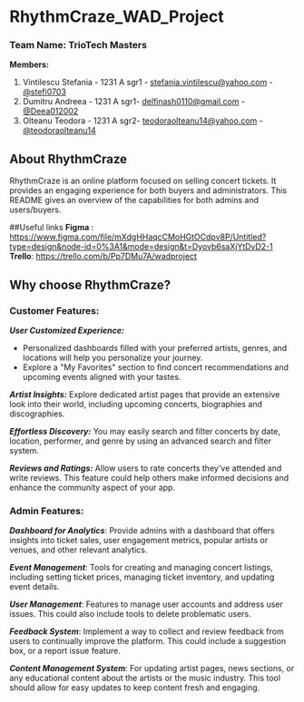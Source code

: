 # RhythmCraze_WAD_Project

### Team Name: TrioTech Masters
**Members:**

1.  Vintilescu Stefania - 1231 A sgr1 - stefania.vintilescu@yahoo.com - [@stefi0703](https://github.com/stefi0703)
2.  Dumitru Andreea - 1231 A sgr1-  delfinash0110@gmail.com - [@Deea012002](https://github.com/Deea012002)
3.  Olteanu Teodora - 1231 A sgr2- teodoraolteanu14@yahoo.com - [@teodoraolteanu14](https://github.com/teodoraolteanu14)

## About RhythmCraze
RhythmCraze is an online platform focused on selling concert tickets. It provides an engaging experience for both buyers and administrators. This README gives an overview of the capabilities for both admins and users/buyers.

##Useful links
**Figma** : https://www.figma.com/file/mXdgHHaqcCMoHGtOCdpv8P/Untitled?type=design&node-id=0%3A1&mode=design&t=Dyovb6saXjYtDvD2-1
**Trello**: https://trello.com/b/Pp7DMu7A/wadproject

## Why choose RhythmCraze?

### **Customer Features:**

***User Customized Experience:***
   - Personalized dashboards filled with your preferred artists, genres, and locations will help you personalize your journey.
   - Explore a "My Favorites" section to find concert recommendations and upcoming events aligned with your tastes.
    
 ***Artist Insights:***  Explore dedicated artist pages that provide an extensive look into their world, including upcoming concerts, biographies and discographies.
 
***Effortless Discovery:*** You may easily search and filter concerts by date, location, performer, and genre by using an advanced search and filter system.
    
***Reviews and Ratings:*** Allow users to rate concerts they've attended and write reviews. This feature could help others make informed decisions and enhance the community aspect of your app.

### **Admin Features:**
***Dashboard for Analytics***: Provide admins with a dashboard that offers insights into ticket sales, user engagement metrics, popular artists or venues, and other relevant analytics.

***Event Management***: Tools for creating and managing concert listings, including setting ticket prices, managing ticket inventory, and updating event details.

***User Management***: Features to manage user accounts and address user issues. This could also include tools to delete problematic users.

***Feedback System***: Implement a way to collect and review feedback from users to continually improve the platform. This could include a suggestion box, or a report issue feature.

***Content Management System***: For updating artist pages, news sections, or any educational content about the artists or the music industry. This tool should allow for easy updates to keep content fresh and engaging.
